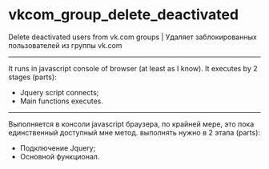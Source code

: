 vkcom_group_delete_deactivated
==============================

Delete deactivated users from vk.com groups | Удаляет заблокированных пользователей из группы vk.com

---
It runs in javascript console of browser (at least as I know).
It executes by 2 stages (parts):
- Jquery script connects;
- Main functions executes.
---
Выполняется в консоли javascript браузера, по крайней мере, это пока единственный доступный мне метод.
выполнять нужно в 2 этапа (parts):
- Подключение Jquery;
- Основной функционал.

